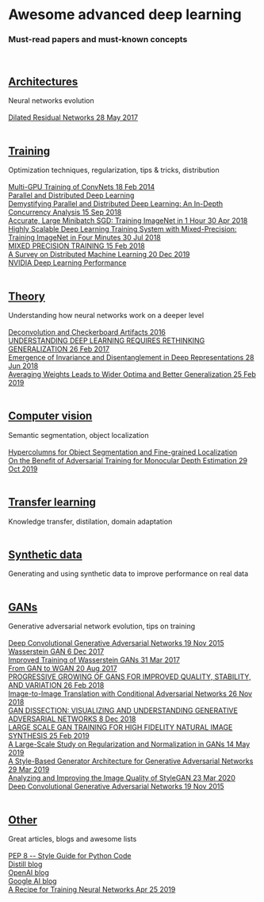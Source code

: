 # Awesome advanced deep learning
### Must-read papers and must-known concepts
<br/>

## [Architectures](https://github.com/lrunaways/awesome-deep-learning-mustreads/blob/master/topics/Architectures.rst)
Neural networks evolution
<br/>
<br/>
[Dilated Residual Networks 28 May 2017](https://arxiv.org/pdf/1705.09914.pdf)
<br/>
<br/>
## [Training](https://github.com/lrunaways/awesome-deep-learning-mustreads/blob/master/topics/Training.rst)
Optimization techniques, regularization, tips & tricks, distribution
<br/>
<br/>
[Multi-GPU Training of ConvNets 18 Feb 2014](https://arxiv.org/pdf/1312.5853.pdf)
<br/>
[Parallel and Distributed Deep Learning](https://web.stanford.edu/~rezab/classes/cme323/S16/projects_reports/hedge_usmani.pdf)
<br/>
[Demystifying Parallel and Distributed Deep Learning: An In-Depth Concurrency Analysis 15 Sep 2018](https://arxiv.org/pdf/1802.09941.pdf)
<br/>
[Accurate, Large Minibatch SGD: Training ImageNet in 1 Hour 30 Apr 2018](https://arxiv.org/pdf/1706.02677.pdf)
<br/>
[Highly Scalable Deep Learning Training System with Mixed-Precision: Training ImageNet in Four Minutes 30 Jul 2018](https://arxiv.org/pdf/1807.11205.pdf)
<br/>
[MIXED PRECISION TRAINING 15 Feb 2018](https://arxiv.org/pdf/1710.03740.pdf)
<br/>
[A Survey on Distributed Machine Learning 20 Dec 2019](https://arxiv.org/ftp/arxiv/papers/1912/1912.09789.pdf)
<br/>
[NVIDIA Deep Learning Performance](https://docs.nvidia.com/deeplearning/performance/index.html)
<br/>
<br/>
## [Theory](https://github.com/lrunaways/awesome-deep-learning-mustreads/blob/master/topics/Theory.rst)
 Understanding how neural networks work on a deeper level
<br/>
<br/>
[Deconvolution and Checkerboard Artifacts 2016](http://doi.org/10.23915/distill.00003)
<br/>
[UNDERSTANDING DEEP LEARNING REQUIRES RETHINKING GENERALIZATION 26 Feb 2017](https://arxiv.org/pdf/1611.03530.pdf)
<br/>
[Emergence of Invariance and Disentanglement in Deep Representations 28 Jun 2018](https://arxiv.org/pdf/1706.01350.pdf)
<br/>
[Averaging Weights Leads to Wider Optima and Better Generalization 25 Feb 2019](https://arxiv.org/pdf/1803.05407.pdf)
<br/>
<br/>
## [Computer vision](https://github.com/lrunaways/awesome-deep-learning-mustreads/blob/master/topics/Computer_vision.rst)
Semantic segmentation, object localization
<br/>
<br/>
[Hypercolumns for Object Segmentation and Fine-grained Localization](https://arxiv.org/pdf/1411.5752.pdf)
<br/>
[On the Benefit of Adversarial Training for Monocular Depth Estimation 29 Oct 2019](https://arxiv.org/pdf/1910.13340.pdf)
<br/>
<br/>
## [Transfer learning](https://github.com/lrunaways/awesome-deep-learning-mustreads/blob/master/topics/Transfer_learning.rst)
Knowledge transfer, distilation, domain adaptation
<br/>
<br/>
## [Synthetic data](https://github.com/lrunaways/awesome-deep-learning-mustreads/blob/master/topics/Synthetic_data.rst)
Generating and using synthetic data to improve performance on real data
<br/>
<br/>
## [GANs](https://github.com/lrunaways/awesome-deep-learning-mustreads/blob/master/topics/GANs.rst)
Generative adversarial network evolution, tips on training
<br/>
<br/>
[Deep Convolutional Generative Adversarial Networks 19 Nov 2015](https://arxiv.org/abs/1511.06434)
<br/>
[Wasserstein GAN 6 Dec 2017](https://arxiv.org/pdf/1701.07875.pdf)
<br/>
[Improved Training of Wasserstein GANs 31 Mar 2017](https://arxiv.org/abs/1704.00028)
<br/>
[From GAN to WGAN 20 Aug 2017](https://lilianweng.github.io/lil-log/2017/08/20/from-GAN-to-WGAN.html)
<br/>
[PROGRESSIVE GROWING OF GANS FOR IMPROVED QUALITY, STABILITY, AND VARIATION 26 Feb 2018](https://arxiv.org/pdf/1710.10196.pdf)
<br/>
[Image-to-Image Translation with Conditional Adversarial Networks 26 Nov 2018](https://arxiv.org/pdf/1611.07004.pdf)
<br/>
[GAN DISSECTION: VISUALIZING AND UNDERSTANDING GENERATIVE ADVERSARIAL NETWORKS 8 Dec 2018](https://arxiv.org/pdf/1811.10597.pdf)
<br/>
[LARGE SCALE GAN TRAINING FOR HIGH FIDELITY NATURAL IMAGE SYNTHESIS 25 Feb 2019](https://arxiv.org/pdf/1809.11096.pdf)
<br/>
[A Large-Scale Study on Regularization and Normalization in GANs 14 May 2019](https://arxiv.org/pdf/1807.04720.pdf)
<br/>
[A Style-Based Generator Architecture for Generative Adversarial Networks 29 Mar 2019](https://arxiv.org/pdf/1812.04948.pdf)
<br/>
[Analyzing and Improving the Image Quality of StyleGAN 23 Mar 2020](https://arxiv.org/pdf/1912.04958.pdf) 
<br/>
[Deep Convolutional Generative Adversarial Networks 19 Nov 2015](https://arxiv.org/abs/1511.06434)
<br/>
<br/>

## [Other](https://github.com/lrunaways/awesome-deep-learning-mustreads/blob/master/topics/Other.rst)
Great articles, blogs and awesome lists
<br/>
<br/>
[PEP 8 -- Style Guide for Python Code](https://www.python.org/dev/peps/pep-0008/)
<br/>
[Distill blog](https://distill.pub/)
<br/>
[OpenAI blog](https://openai.com/blog/)
<br/>
[Google AI blog](https://ai.googleblog.com/)
<br/>
[A Recipe for Training Neural Networks Apr 25 2019](http://karpathy.github.io/2019/04/25/recipe/)
